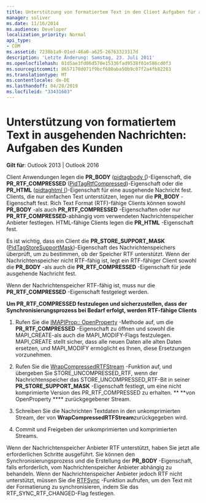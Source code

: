 ```yaml
---
title: Unterstützung von formatiertem Text in den Client Aufgaben für ausgehende Nachrichten
manager: soliver
ms.date: 11/16/2014
ms.audience: Developer
localization_priority: Normal
api_type:
- COM
ms.assetid: 7238b1a9-01ed-46a0-a625-26763323317d
description: 'Letzte Änderung: Samstag, 23. Juli 2011'
ms.openlocfilehash: 01d5ae3fd06d570e15336fad9538f01e586cd0f3
ms.sourcegitcommit: 8657170d071f9bcf680aba50b9c07f2a4fb82283
ms.translationtype: MT
ms.contentlocale: de-DE
ms.lasthandoff: 04/28/2019
ms.locfileid: "33431603"
---
```

# <a name="supporting-formatted-text-in-outgoing-messages-client-responsibilities"></a>Unterstützung von formatiertem Text in ausgehenden Nachrichten: Aufgaben des Kunden

  
  
**Gilt für**: Outlook 2013 | Outlook 2016 
  
Client Anwendungen legen die **PR_BODY** ([pidtagbody (](pidtagbody-canonical-property.md))-Eigenschaft, die **PR_RTF_COMPRESSED** ([PidTagRtfCompressed](pidtagrtfcompressed-canonical-property.md))-Eigenschaft oder die **PR_HTML** ([pidtaghtml (](pidtaghtml-canonical-property.md))-Eigenschaft für eine ausgehende Nachricht fest. Clients, die nur einfachen Text unterstützen, legen nur die **PR_BODY** -Eigenschaft fest. Rich Text Format (RTF)-fähige Clients können sowohl **PR_BODY** -als auch **PR_RTF_COMPRESSED** -Eigenschaften oder nur **PR_RTF_COMPRESSED**-abhängig vom verwendeten Nachrichtenspeicher Anbieter festlegen. HTML-fähige Clients legen die **PR_HTML** -Eigenschaft fest. 
  
Es ist wichtig, dass ein Client die **PR_STORE_SUPPORT_MASK** ([PidTagStoreSupportMask](pidtagstoresupportmask-canonical-property.md))-Eigenschaft des Nachrichtenspeichers überprüft, um zu bestimmen, ob der Speicher RTF unterstützt. Wenn der Nachrichtenspeicher nicht RTF-fähig ist, legt ein RTF-fähiger Client sowohl die **PR_BODY** -als auch die **PR_RTF_COMPRESSED** -Eigenschaft für jede ausgehende Nachricht fest. 
  
Wenn der Nachrichtenspeicher RTF-fähig ist, muss nur die **PR_RTF_COMPRESSED** -Eigenschaft festgelegt werden. 
  
 **Um PR_RTF_COMPRESSED festzulegen und sicherzustellen, dass der Synchronisierungsprozess bei Bedarf erfolgt, werden RTF-fähige Clients**
  
1. Rufen Sie die [IMAPIProp:: OpenProperty](imapiprop-openproperty.md) -Methode auf, um die **PR_RTF_COMPRESSED** -Eigenschaft zu öffnen und sowohl die MAPI_CREATE-als auch die MAPI_MODIFY-Flags festzulegen. MAPI_CREATE stellt sicher, dass alle neuen Daten alle alten Daten ersetzen, und MAPI_MODIFY ermöglicht es Ihnen, diese Ersetzungen vorzunehmen. 
    
2. Rufen Sie die [WrapCompressedRTFStream](wrapcompressedrtfstream.md) -Funktion auf, und übergeben Sie STORE_UNCOMPRESSED_RTF, wenn der Nachrichtenspeicher das STORE_UNCOMPRESSED_RTF-Bit in seiner **PR_STORE_SUPPORT_MASK** -Eigenschaft festlegt, um eine nicht komprimierte Version des PR_RTF_COMPRESSED zu erhalten. ** **von OpenProperty **** zurückgegebener Stream.
    
3. Schreiben Sie die Nachrichten Textdaten in den unkomprimierten Stream, der von **WrapCompressedRTFStream**zurückgegeben wird.
    
4. Commit und Freigeben der unkomprimierten und komprimierten Streams.
    
Wenn der Nachrichtenspeicher Anbieter RTF unterstützt, haben Sie jetzt alle erforderlichen Schritte ausgeführt. Sie können den Synchronisierungsprozess und die Erstellung der **PR_BODY** -Eigenschaft, falls erforderlich, vom Nachrichtenspeicher Anbieter abhängig zu behandeln. Wenn der Nachrichtenspeicher Anbieter jedoch RTF nicht unterstützt, müssen Sie die [RTFSync](rtfsync.md) -Funktion aufrufen, um den Text mit der Formatierung zu synchronisieren, indem Sie das RTF_SYNC_RTF_CHANGED-Flag festlegen. 
  

